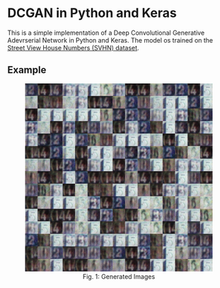 # DCGAN in Python and Keras
This is a simple implementation of a Deep Convolutional Generative Adevrserial Network in Python and Keras. The model os trained on the <a href="http://ufldl.stanford.edu/housenumbers/">Street View House Numbers (SVHN) dataset</a>. 

## Example
<center>
<figure>
<img src="https://raw.githubusercontent.com/Deep-Learning-Projects/DCGAN-SVHN/master/file2.png">
<figcaption>Fig. 1: Generated Images</figcaption>
</figure>
</center>
